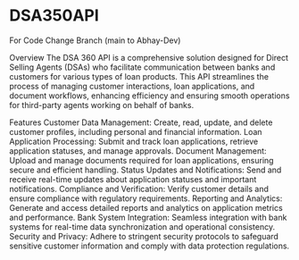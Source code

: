 # DSA350API

For Code Change Branch (main to Abhay-Dev)

Overview
The DSA 360 API is a comprehensive solution designed for Direct Selling Agents (DSAs) who facilitate communication between banks and customers for various types of loan products. This API streamlines the process of managing customer interactions, loan applications, and document workflows, enhancing efficiency and ensuring smooth operations for third-party agents working on behalf of banks.

Features
Customer Data Management: Create, read, update, and delete customer profiles, including personal and financial information.
Loan Application Processing: Submit and track loan applications, retrieve application statuses, and manage approvals.
Document Management: Upload and manage documents required for loan applications, ensuring secure and efficient handling.
Status Updates and Notifications: Send and receive real-time updates about application statuses and important notifications.
Compliance and Verification: Verify customer details and ensure compliance with regulatory requirements.
Reporting and Analytics: Generate and access detailed reports and analytics on application metrics and performance.
Bank System Integration: Seamless integration with bank systems for real-time data synchronization and operational consistency.
Security and Privacy: Adhere to stringent security protocols to safeguard sensitive customer information and comply with data protection regulations.
